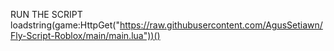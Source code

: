 RUN THE SCRIPT 
loadstring(game:HttpGet("https://raw.githubusercontent.com/AgusSetiawn/Fly-Script-Roblox/main/main.lua"))()
